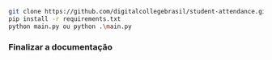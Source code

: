 ```bash
git clone https://github.com/digitalcollegebrasil/student-attendance.git
pip install -r requirements.txt
python main.py ou python .\main.py
```



### Finalizar a documentação 